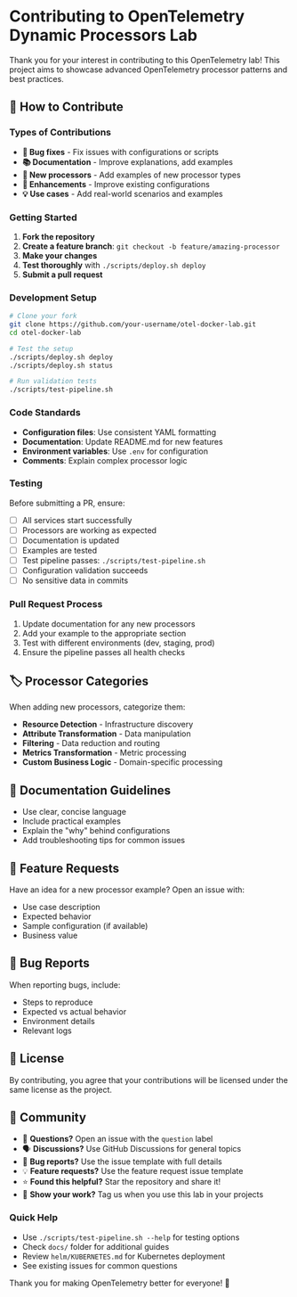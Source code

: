 # Contributing to OpenTelemetry Dynamic Processors Lab

Thank you for your interest in contributing to this OpenTelemetry lab! This project aims to showcase advanced OpenTelemetry processor patterns and best practices.

## 🤝 How to Contribute

### Types of Contributions

- **🐛 Bug fixes** - Fix issues with configurations or scripts
- **📚 Documentation** - Improve explanations, add examples
- **🎯 New processors** - Add examples of new processor types
- **🔧 Enhancements** - Improve existing configurations
- **💡 Use cases** - Add real-world scenarios and examples

### Getting Started

1. **Fork the repository**
2. **Create a feature branch**: `git checkout -b feature/amazing-processor`
3. **Make your changes**
4. **Test thoroughly** with `./scripts/deploy.sh deploy`
5. **Submit a pull request**

### Development Setup

```bash
# Clone your fork
git clone https://github.com/your-username/otel-docker-lab.git
cd otel-docker-lab

# Test the setup
./scripts/deploy.sh deploy
./scripts/deploy.sh status

# Run validation tests
./scripts/test-pipeline.sh
```

### Code Standards

- **Configuration files**: Use consistent YAML formatting
- **Documentation**: Update README.md for new features
- **Environment variables**: Use `.env` for configuration
- **Comments**: Explain complex processor logic

### Testing

Before submitting a PR, ensure:

- [ ] All services start successfully
- [ ] Processors are working as expected
- [ ] Documentation is updated
- [ ] Examples are tested
- [ ] Test pipeline passes: `./scripts/test-pipeline.sh`
- [ ] Configuration validation succeeds
- [ ] No sensitive data in commits

### Pull Request Process

1. Update documentation for any new processors
2. Add your example to the appropriate section
3. Test with different environments (dev, staging, prod)
4. Ensure the pipeline passes all health checks

## 🏷️ Processor Categories

When adding new processors, categorize them:

- **Resource Detection** - Infrastructure discovery
- **Attribute Transformation** - Data manipulation
- **Filtering** - Data reduction and routing
- **Metrics Transformation** - Metric processing
- **Custom Business Logic** - Domain-specific processing

## 📖 Documentation Guidelines

- Use clear, concise language
- Include practical examples
- Explain the "why" behind configurations
- Add troubleshooting tips for common issues

## 🚀 Feature Requests

Have an idea for a new processor example? Open an issue with:

- Use case description
- Expected behavior
- Sample configuration (if available)
- Business value

## 🐛 Bug Reports

When reporting bugs, include:

- Steps to reproduce
- Expected vs actual behavior
- Environment details
- Relevant logs

## 📝 License

By contributing, you agree that your contributions will be licensed under the same license as the project.

## 💬 Community

- 💬 **Questions?** Open an issue with the `question` label
- 🗣️ **Discussions?** Use GitHub Discussions for general topics
- 🐛 **Bug reports?** Use the issue template with full details
- 💡 **Feature requests?** Use the feature request issue template
- ⭐ **Found this helpful?** Star the repository and share it!
- 📣 **Show your work?** Tag us when you use this lab in your projects

### Quick Help

- Use `./scripts/test-pipeline.sh --help` for testing options
- Check `docs/` folder for additional guides
- Review `helm/KUBERNETES.md` for Kubernetes deployment
- See existing issues for common questions

Thank you for making OpenTelemetry better for everyone! 🙏